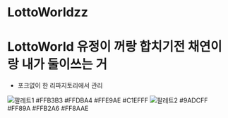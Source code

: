 ﻿# LottoWorldzz
# LottoWorld 유정이 꺼랑 합치기전 채연이랑 내가 둘이쓰는 거
 - 포크없이 한 리파지토리에서 관리
 
![팔레트1](https://user-images.githubusercontent.com/86292444/201507513-efa91b34-d367-4326-8b71-476a59a604ee.png)
#FFB3B3 #FFDBA4 #FFE9AE #C1EFFF
![팔레트2](https://user-images.githubusercontent.com/86292444/201507515-824adff9-354e-48c1-aa57-e9ec285ba63e.png)
#9ADCFF #FF89A #FFB2A6 #FF8AAE

